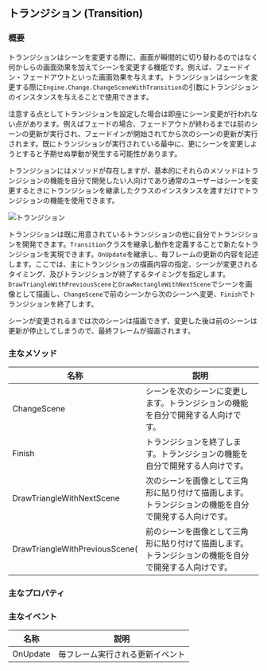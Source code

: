 ﻿## トランジション (Transition)

### 概要

トランジションはシーンを変更する際に、画面が瞬間的に切り替わるのではなく何かしらの画面効果を加えてシーンを変更する機能です。例えば、フェードイン・フェードアウトといった画面効果を与えます。トランジションはシーンを変更する際に```Engine.Change.ChangeSceneWithTransition```の引数にトランジションのインスタンスを与えることで使用できます。

注意する点としてトランジションを設定した場合は即座にシーン変更が行われない点があります。例えばフェードの場合、フェードアウトが終わるまでは前のシーンの更新が実行され、フェードインが開始されてから次のシーンの更新が実行されます。既にトランジションが実行されている最中に、更にシーンを変更しようとすると予期せぬ挙動が発生する可能性があります。

トランジションにはメソッドが存在しますが、基本的にそれらのメソッドはトランジションの機能を自分で開発したい人向けであり通常のユーザーはシーンを変更するときにトランジションを継承したクラスのインスタンスを渡すだけでトランジションの機能を使用できます。

![トランジション](img/transition.png)

トランジションは既に用意されているトランジションの他に自分でトランジションを開発できます。```Transition```クラスを継承し動作を定義することで新たなトランジションを実現できます。```OnUpdate```を継承し、毎フレームの更新の内容を記述します。ここでは、主にトランジションの描画内容の指定、シーンが変更されるタイミング、及びトランジションが終了するタイミングを指定します。```DrawTriangleWithPreviousScene```と```DrawRectangleWithNextScene```でシーンを画像として描画し、```ChangeScene```で前のシーンから次のシーンへ変更、```Finish```でトランジションを終了します。

シーンが変更されるまでは次のシーンは描画できず、変更した後は前のシーンは更新が停止してしまうので、最終フレームが描画されます。

### 主なメソッド

| 名称 | 説明 |
|---|---|
| ChangeScene | シーンを次のシーンに変更します。トランジションの機能を自分で開発する人向けです。 |
| Finish | トランジションを終了します。トランジションの機能を自分で開発する人向けです。 |
| DrawTriangleWithNextScene | 次のシーンを画像として三角形に貼り付けて描画します。トランジションの機能を自分で開発する人向けです。 |
| DrawTriangleWithPreviousScene( | 前のシーンを画像として三角形に貼り付けて描画します。トランジションの機能を自分で開発する人向けです。 |

### 主なプロパティ

### 主なイベント

| 名称 | 説明 |
|---|---|
| OnUpdate | 毎フレーム実行される更新イベント |


